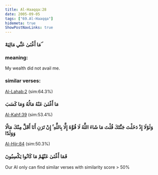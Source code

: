 ```yaml
---
title: Al-Haaqqa:28
date: 2005-09-05
tags: ["69.Al-Haaqqa"]
hidemeta: true 
ShowPostNavLinks: true 
---
```

### مَا أَغْنَىٰ عَنِّي مَالِيَهْ ۜ
### meaning: 
My wealth did not avail me.
### similar verses: 

[Al-Lahab:2](/111/2) (sim:64.3%)

### مَا أَغْنَىٰ عَنْهُ مَالُهُ وَمَا كَسَبَ

[Al-Kahf:39](/18/39) (sim:53.4%)

### وَلَوْلَا إِذْ دَخَلْتَ جَنَّتَكَ قُلْتَ مَا شَاءَ اللَّهُ لَا قُوَّةَ إِلَّا بِاللَّهِ ۚ إِنْ تَرَنِ أَنَا أَقَلَّ مِنْكَ مَالًا وَوَلَدًا

[Al-Hijr:84](/15/84) (sim:50.3%)

### فَمَا أَغْنَىٰ عَنْهُمْ مَا كَانُوا يَكْسِبُونَ

Our AI only can find similar verses with similarity score > 50% 

